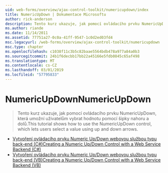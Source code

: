 ```yaml
---
uid: web-forms/overview/ajax-control-toolkit/numericupdown/index
title: NumericUpDown | Dokumentace Microsoftu
author: rick-anderson
description: Tento kurz ukazuje, jak pomocí ovládacího prvku NumericUpDown, která umožní uživatelům vybrat hodnotu pomocí šipky nahoru a dolů.
ms.author: riande
ms.date: 11/14/2011
ms.assetid: 77751a27-0c0a-41ff-9547-1c0d2ed03fd4
msc.legacyurl: /web-forms/overview/ajax-control-toolkit/numericupdown
msc.type: chapter
ms.openlocfilehash: c1038f11c3b5c82baae5564bdb478a977a84a0b3
ms.sourcegitcommit: 24b1f6decbb17bb22a45166e5fdb0845c65af498
ms.translationtype: MT
ms.contentlocale: cs-CZ
ms.lasthandoff: 03/01/2019
ms.locfileid: "57795833"
---
```

<a name="numericupdown"></a><span data-ttu-id="496dd-103">NumericUpDown</span><span class="sxs-lookup"><span data-stu-id="496dd-103">NumericUpDown</span></span>
====================
> <span data-ttu-id="496dd-104">Tento kurz ukazuje, jak pomocí ovládacího prvku NumericUpDown, která umožní uživatelům vybrat hodnotu pomocí šipky nahoru a dolů.</span><span class="sxs-lookup"><span data-stu-id="496dd-104">This tutorial shows how to use the NumericUpDown control, which lets users select a value using up and down arrows.</span></span>


- [<span data-ttu-id="496dd-105">Vytvoření ovládacího prvku Numeric Up/Down webovou službou typu back-end (C#)</span><span class="sxs-lookup"><span data-stu-id="496dd-105">Creating a Numeric Up/Down Control with a Web Service Backend (C#)</span></span>](creating-a-numeric-up-down-control-with-a-web-service-backend-cs.md)
- [<span data-ttu-id="496dd-106">Vytvoření ovládacího prvku Numeric Up/Down webovou službou typu back-end (VB)</span><span class="sxs-lookup"><span data-stu-id="496dd-106">Creating a Numeric Up/Down Control with a Web Service Backend (VB)</span></span>](creating-a-numeric-up-down-control-with-a-web-service-backend-vb.md)
